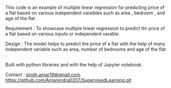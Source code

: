 This code  is  an example of multiple linear regression  for predicting price of a flat based on various  independent varaibles   such as area , bedroom , and age of the flat .

Requirement : To showcase multiple linear regression to predict thr price of a flat based on various inputs or independent varable.

Design : The model helps to predict the price of a flat with the help of many Independent variable  such as area, number of bedrooms and age of the flat .

Built with python libraries and with the help of Jupyter notebook.

Contact : singh.amar19@gmail.com
https://github.com/Amarendra0207/SupervisedLearning.git

